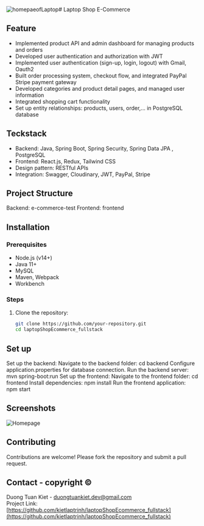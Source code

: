 ![homepaeofLaptop](https://github.com/user-attachments/assets/e6e3921b-4178-487f-aa1b-35f16edad381)# Laptop Shop E-Commerce
## Feature
- Implemented product API and admin dashboard for managing products and orders
- Developed user authentication and authorization with JWT
- Implemented user authentication (sign-up, login, logout) with Gmail, Oauth2
- Built order processing system, checkout flow, and integrated PayPal Stripe payment gateway
- Developed categories and product detail pages, and managed user information
- Integrated shopping cart functionality
- Set up entity relationships: products, users, order,... in PostgreSQL database
## Teckstack 
 - Backend: Java, Spring Boot, Spring Security, Spring Data JPA , PostgreSQL
- Frontend: React.js, Redux, Tailwind CSS
- Design pattern: RESTful APIs
- Integration: Swagger, Cloudinary, JWT, PayPal, Stripe
## Project Structure
Backend: e-commerce-test
Frontend: frontend
## Installation
### Prerequisites
- Node.js (v14+)
- Java 11+
- MySQL
- Maven, Webpack
- Workbench

### Steps
1. Clone the repository:
   ```bash
   git clone https://github.com/your-repository.git
   cd laptopShopEcommerce_fullstack
## Set up
Set up the backend:
Navigate to the backend folder:
cd backend
Configure application.properties for database connection.
Run the backend server:
mvn spring-boot:run
Set up the frontend:
Navigate to the frontend folder:
cd frontend
Install dependencies:
npm install
Run the frontend application:
npm start

## Screenshots
![Homepage](path/to/![homepaeofLaptop.png…]()
)

## Contributing
Contributions are welcome! Please fork the repository and submit a pull request.
## Contact - copyright ©
Duong Tuan Kiet - duongtuankiet.dev@gmail.com  
Project Link: [https://github.com/kietlaptrinh/laptopShopEcommerce_fullstack](https://github.com/kietlaptrinh/laptopShopEcommerce_fullstack)


